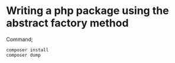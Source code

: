 # Writing a php package using the abstract factory method


Command;
    
    composer install
    composer dump
